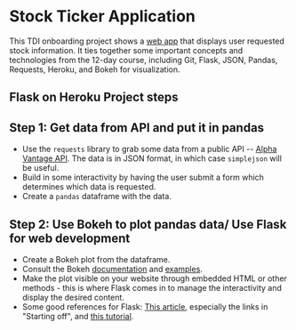 # Stock Ticker Application 

This TDI onboarding project shows a [web app](https://zhuyun-maggie-xiao-stockticker.herokuapp.com/index) that displays user requested stock information. It ties together some important concepts and technologies from the 12-day course, including Git, Flask, JSON, Pandas, Requests, Heroku, and Bokeh for visualization.

## Flask on Heroku Project steps

## Step 1: Get data from API and put it in pandas
- Use the `requests` library to grab some data from a public API -- [Alpha Vantage API](https://www.alphavantage.co/documentation/#). The data is in JSON format, in which case `simplejson` will be useful.
- Build in some interactivity by having the user submit a form which determines which data is requested.
- Create a `pandas` dataframe with the data.

## Step 2: Use Bokeh to plot pandas data/ Use Flask for web development
- Create a Bokeh plot from the dataframe.
- Consult the Bokeh [documentation](http://bokeh.pydata.org/en/latest/docs/user_guide/embed.html)
  and [examples](https://github.com/bokeh/bokeh/tree/master/examples/embed).
- Make the plot visible on your website through embedded HTML or other methods - this is where Flask comes in to manage the interactivity and display the desired content.
- Some good references for Flask: [This article](https://realpython.com/blog/python/python-web-applications-with-flask-part-i/), especially the links in "Starting off", and [this tutorial](https://github.com/bev-a-tron/MyFlaskTutorial).
